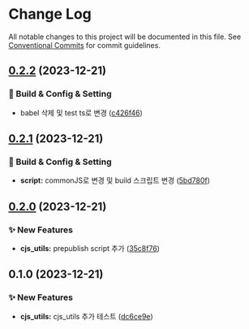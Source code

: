 # Change Log

All notable changes to this project will be documented in this file.
See [Conventional Commits](https://conventionalcommits.org) for commit guidelines.

## [0.2.2](https://github.com/Raoun4136/raoun/compare/@raoun/cjs_utils@0.2.1...@raoun/cjs_utils@0.2.2) (2023-12-21)


### 👷 Build & Config & Setting

* babel 삭제 및 test ts로 변경 ([c426f46](https://github.com/Raoun4136/raoun/commit/c426f46bf408dba1556af3aacea7ef111c2d0259))



## [0.2.1](https://github.com/Raoun4136/raoun/compare/@raoun/cjs_utils@0.2.0...@raoun/cjs_utils@0.2.1) (2023-12-21)


### 👷 Build & Config & Setting

* **script:** commonJS로 변경 및 build 스크립트 변경 ([5bd780f](https://github.com/Raoun4136/raoun/commit/5bd780f0bb404b9cd3ed5ba9233b76669330f3d6))



## [0.2.0](https://github.com/Raoun4136/raoun/compare/@raoun/cjs_utils@0.1.0...@raoun/cjs_utils@0.2.0) (2023-12-21)


### ✨ New Features

* **cjs_utils:** prepublish script 추가 ([35c8f76](https://github.com/Raoun4136/raoun/commit/35c8f76ad2d03d08a9194e7f7c6f6cae7a4d8ee5))



## 0.1.0 (2023-12-21)


### ✨ New Features

* **cjs_utils:** cjs_utils 추가 테스트 ([dc6ce9e](https://github.com/Raoun4136/raoun/commit/dc6ce9e6dcc5deaa7dc4e7a8aefdc10cb95c1187))
